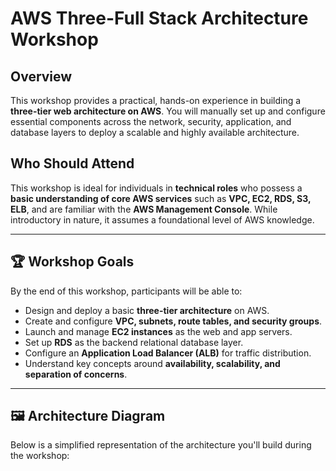# AWS Three-Full Stack Architecture Workshop

## Overview
This workshop provides a practical, hands-on experience in building a **three-tier web architecture on AWS**. You will manually set up and configure essential components across the network, security, application, and database layers to deploy a scalable and highly available architecture.

## Who Should Attend
This workshop is ideal for individuals in **technical roles** who possess a **basic understanding of core AWS services** such as **VPC, EC2, RDS, S3, ELB**, and are familiar with the **AWS Management Console**. While introductory in nature, it assumes a foundational level of AWS knowledge.

---

## 🏆 Workshop Goals

By the end of this workshop, participants will be able to:

- Design and deploy a basic **three-tier architecture** on AWS.
- Create and configure **VPC, subnets, route tables, and security groups**.
- Launch and manage **EC2 instances** as the web and app servers.
- Set up **RDS** as the backend relational database layer.
- Configure an **Application Load Balancer (ALB)** for traffic distribution.
- Understand key concepts around **availability, scalability, and separation of concerns**.

---

## 🖼 Architecture Diagram

Below is a simplified representation of the architecture you'll build during the workshop:

